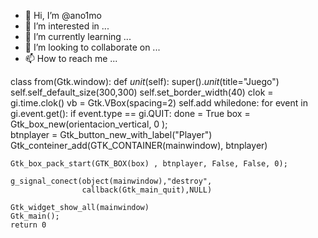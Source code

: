 - 👋 Hi, I’m @ano1mo
- 👀 I’m interested in ...
- 🌱 I’m currently learning ...
- 💞️ I’m looking to collaborate on ...
- 📫 How to reach me ...

<!---
ano1mo/ano1mo is a ✨ special ✨ repository because its `README.md` (this file) appears on your GitHub profile.
You can click the Preview link to take a look at your changes.
--->
class from(Gtk.window):
    def _unit_(self):
        super()._unit_(title="Juego") 
        self.self_default_size(300,300)
        self.set_border_width(40)
        clok = gi.time.clok()
        vb = Gtk.VBox(spacing=2)
        self.add 
    whiledone:
    for event in gi.event.get():
        if event.type == gi.QUIT:
            done = True
    box = Gtk_box_new(orientacion_vertical, 0 );        
    btnplayer = Gtk_button_new_with_label("Player")  
    Gtk_conteiner_add(GTK_CONTAINER(mainwindow), btnplayer)
   
    Gtk_box_pack_start(GTK_BOX(box) , btnplayer, False, False, 0);

    g_signal_conect(object(mainwindow),"destroy", 
                    callback(Gtk_main_quit),NULL)
    
    Gtk_widget_show_all(mainwindow)
    Gtk_main();
    return 0
